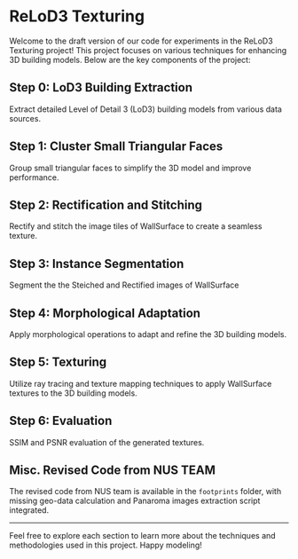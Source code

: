 # ReLoD3 Texturing

Welcome to the draft version of our code for experiments in the ReLoD3 Texturing project! This project focuses on various techniques for enhancing 3D building models. Below are the key components of the project:

## Step 0: LoD3 Building Extraction
Extract detailed Level of Detail 3 (LoD3) building models from various data sources.

## Step 1: Cluster Small Triangular Faces
Group small triangular faces to simplify the 3D model and improve performance.

## Step 2: Rectification and Stitching
Rectify and stitch the image tiles of WallSurface to create a seamless texture.

## Step 3: Instance Segmentation
Segment the the Steiched and Rectified images of WallSurface

## Step 4: Morphological Adaptation
Apply morphological operations to adapt and refine the 3D building models.

## Step 5: Texturing
Utilize ray tracing and texture mapping techniques to apply WallSurface textures to the 3D building models.

## Step 6: Evaluation
SSIM and PSNR evaluation of the generated textures.

## Misc. Revised Code from NUS TEAM
The revised code from NUS team is available in the `footprints` folder, with missing geo-data calculation and Panaroma images extraction script integrated.

---

Feel free to explore each section to learn more about the techniques and methodologies used in this project. Happy modeling!